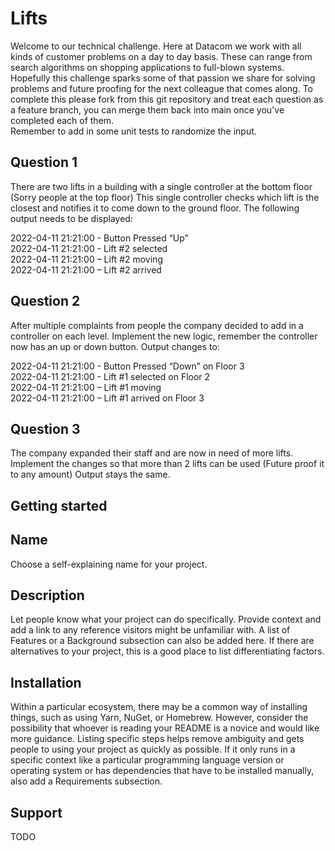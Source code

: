 # Lifts
Welcome to our technical challenge.
Here at Datacom we work with all kinds of customer problems on a day to day basis. 
These can range from search algorithms on shopping applications to full-blown systems. 
Hopefully this challenge sparks some of that passion we share for solving problems and future proofing for the next colleague that comes along. 
To complete this please fork from this git repository and treat each question as a feature branch, you can merge them back into main once you've completed each of them. 
<br />
Remember to add in some unit tests to randomize the input.

## Question 1
There are two lifts in a building with a single controller at the bottom floor (Sorry people at the top floor)
This single controller checks which lift is the closest and notifies it to come down to the ground floor.
The following output needs to be displayed:

2022-04-11 21:21:00 - Button Pressed “Up”
<br />
2022-04-11 21:21:00 - Lift #2 selected
<br />
2022-04-11 21:21:00 – Lift #2 moving
<br />
2022-04-11 21:21:00 – Lift #2 arrived

## Question 2
After multiple complaints from people the company decided to add in a controller on each level.
Implement the new logic, remember the controller now has an up or down button.
Output changes to:

2022-04-11 21:21:00 - Button Pressed “Down” on Floor 3
<br />
2022-04-11 21:21:00 - Lift #1 selected on Floor 2
<br />
2022-04-11 21:21:00 – Lift #1 moving
<br />
2022-04-11 21:21:00 – Lift #1 arrived on Floor 3

## Question 3
The company expanded their staff and are now in need of more lifts. 
Implement the changes so that more than 2 lifts can be used (Future proof it to any amount)
Output stays the same.

## Getting started



## Name
Choose a self-explaining name for your project.

## Description
Let people know what your project can do specifically. Provide context and add a link to any reference visitors might be unfamiliar with. A list of Features or a Background subsection can also be added here. If there are alternatives to your project, this is a good place to list differentiating factors.

## Installation
Within a particular ecosystem, there may be a common way of installing things, such as using Yarn, NuGet, or Homebrew. However, consider the possibility that whoever is reading your README is a novice and would like more guidance. Listing specific steps helps remove ambiguity and gets people to using your project as quickly as possible. If it only runs in a specific context like a particular programming language version or operating system or has dependencies that have to be installed manually, also add a Requirements subsection.

## Support
TODO
